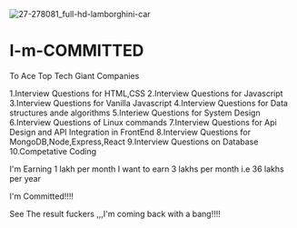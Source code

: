 ![27-278081_full-hd-lamborghini-car](https://user-images.githubusercontent.com/69952563/115135085-3d784300-a033-11eb-9abf-fb04bbd7d8e7.jpg)

# I-m-COMMITTED


To Ace Top Tech Giant Companies

1.Interview Questions for HTML,CSS
2.Interview Questions for Javascript
3.Interview Questions for Vanilla Javascript
4.Interview Questions for Data structures ande algorithms
5.Interiew Questions for System Design
6.Interview Questions of Linux commands
7.Interview Questions for Api Design and API Integration in FrontEnd
8.Interview Questions for MongoDB,Node,Express,React
9.Interview Questions on Database
10.Competative Coding

I'm Earning 1 lakh per month
I want to earn 3 lakhs per month i.e 36 lakhs per year

I'm Committed!!!!

See The result fuckers ,,,I'm coming back with a bang!!!!
